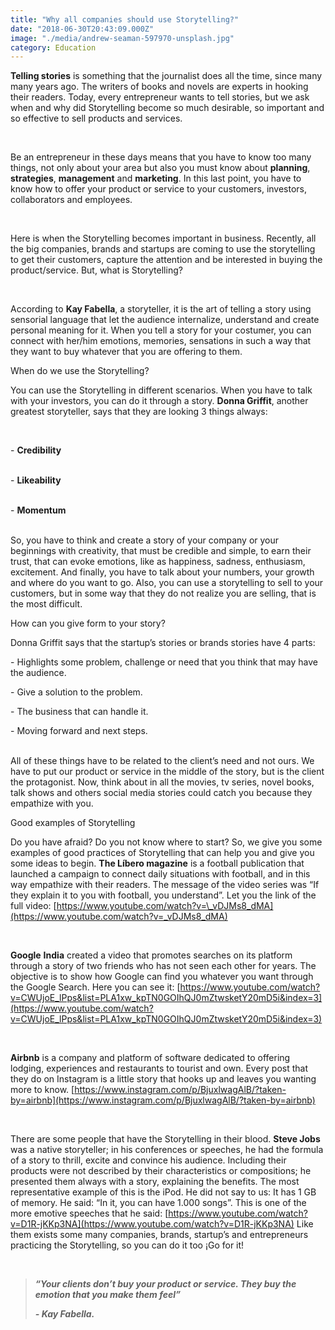 ```yaml
---
title: "Why all companies should use Storytelling?"
date: "2018-06-30T20:43:09.000Z"
image: "./media/andrew-seaman-597970-unsplash.jpg"
category: Education
---
```


**Telling stories** is something that the journalist does all the time, since many many years ago. The writers of books and novels are experts in hooking their readers. Today, every entrepreneur wants to tell stories, but we ask when and why did Storytelling become so much desirable, so important and so effective to sell products and services.

<br/>

Be an entrepreneur in these days means that you have to know too many things, not only about your area but also you must know about **planning**, **strategies**, **management** and **marketing**. In this last point, you have to know how to offer your product or service to your customers, investors, collaborators and employees.

<br/>

Here is when the Storytelling becomes important in business. Recently, all the big companies, brands and startups are coming to use the storytelling to get their customers, capture the attention and be interested in buying the product/service. But, what is Storytelling?

<br/>

According to **Kay Fabella**, a storyteller, it is the art of telling a story using sensorial language that let the audience internalize, understand and create personal meaning for it. When you tell a story for your costumer, you can connect with her/him emotions, memories, sensations in such a way that they want to buy whatever that you are offering to them.

<title-4>When do we use the Storytelling?<title-4>

You can use the Storytelling in different scenarios. When you have to talk with your investors, you can do it through a story. **Donna Griffit**, another greatest storyteller, says that they are looking 3 things always:

<br/>

\- **Credibility**
<br/>
<br/>

\- **Likeability**
<br/>
<br/>

\- **Momentum**
<br/>
<br/>

So, you have to think and create a story of your company or your beginnings with creativity, that must be credible and simple, to earn their trust, that can evoke emotions, like as happiness, sadness, enthusiasm, excitement. And finally, you have to talk about your numbers, your growth and where do you want to go. Also, you can use a storytelling to sell to your customers, but in some way that they do not realize you are selling, that is the most difficult.

<title-4>How can you give form to your story?<title-4>

Donna Griffit says that the startup’s stories or brands stories have 4 parts:
<br/>

\- Highlights some problem, challenge or need that you think that may have the audience.
<br/>

\- Give a solution to the problem.
<br/>

\- The business that can handle it.
<br/>

\- Moving forward and next steps.
<br/>
<br/>

All of these things have to be related to the client’s need and not ours. We have to put our product or service in the middle of the story, but is the client the protagonist. Now, think about in all the movies, tv series, novel books, talk shows and others social media stories could catch you because they empathize with you.

<title-4>Good examples of Storytelling<title-4>

Do you have afraid? Do you not know where to start? So, we give you some examples of good practices of Storytelling that can help you and give you some ideas to begin. **The Líbero magazine** is a football publication that launched a campaign to connect daily situations with football, and in this way empathize with their readers. The message of the video series was “If they explain it to you with football, you understand”. Let you the link of the full video: [https://www.youtube.com/watch?v=\_vDJMs8_dMA](https://www.youtube.com/watch?v=_vDJMs8_dMA)

<br/>

**Google** **India** created a video that promotes searches on its platform through a story of two friends who has not seen each other for years. The objective is to show how Google can find you whatever you want through the Google Search. Here you can see it: [https://www.youtube.com/watch?v=CWUjoE_lPps&list=PLA1xw_kpTN0GOIhQJ0mZtwsketY20mD5i&index=3](https://www.youtube.com/watch?v=CWUjoE_lPps&list=PLA1xw_kpTN0GOIhQJ0mZtwsketY20mD5i&index=3)

<br/>

**Airbnb** is a company and platform of software dedicated to offering lodging, experiences and restaurants to tourist and own. Every post that they do on Instagram is a little story that hooks up and leaves you wanting more to know. [https://www.instagram.com/p/BjuxlwagAlB/?taken-by=airbnb](https://www.instagram.com/p/BjuxlwagAlB/?taken-by=airbnb)

<br/>

There are some people that have the Storytelling in their blood. **Steve Jobs** was a native storyteller; in his conferences or speeches, he had the formula of a story to thrill, excite and convince his audience. Including their products were not described by their characteristics or compositions; he presented them always with a story, explaining the benefits. The most representative example of this is the iPod. He did not say to us: It has 1 GB of memory. He said: “In it, you can have 1.000 songs”. This is one of the more emotive speeches that he said: [https://www.youtube.com/watch?v=D1R-jKKp3NA](https://www.youtube.com/watch?v=D1R-jKKp3NA) Like them exists some many companies, brands, startup’s and entrepreneurs practicing the Storytelling, so you can do it too ¡Go for it!

<br/>

> **_“Your clients don’t buy your product or service. They buy the emotion that you make them feel”_**
>
> **_\- Kay Fabella._**
